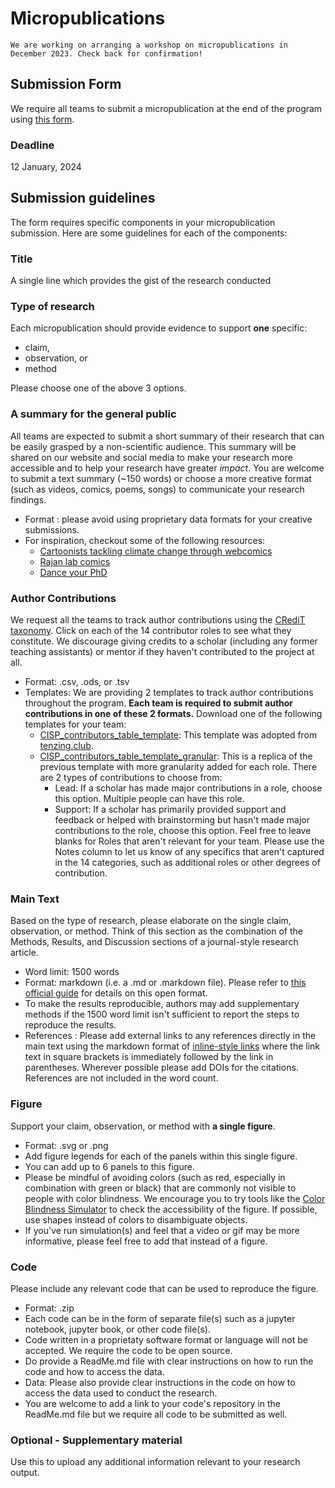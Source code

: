 # Micropublications

```{admonition} Workshop
We are working on arranging a workshop on micropublications in December 2023. Check back for confirmation! 
```
## Submission Form
We require all teams to submit a micropublication at the end of the program using [this form](https://airtable.com/appLHqbcnAQ1EUO47/shrfR7WzpKqGPBu3W). 

### Deadline
12 January, 2024

## Submission guidelines

The form requires specific components in your micropublication submission. Here are some guidelines for each of the components:

### Title
A single line which provides the gist of the research conducted
  
### Type of research
Each micropublication should provide evidence to support **one** specific:
  - claim,
  - observation, or
  - method

Please choose one of the above 3 options.

### A summary for the general public
All teams are expected to submit a short summary of their research that can be easily grasped by a non-scientific audience. This summary will be shared on our website and social media to make your research more accessible and to help your research have greater *impact*. You are welcome to submit a text summary (~150 words) or choose a more creative format (such as videos, comics, poems, songs) to communicate your research findings. 

- Format : please avoid using proprietary data formats for your creative submissions. 
- For inspiration, checkout some of the following resources:
  - [Cartoonists tackling climate change through webcomics](https://www.dw.com/en/cartoonists-tackling-climate-change-through-webcomics/a-63499432)
  - [Rajan lab comics](https://www.rajanlab.com/comics)
  - [Dance your PhD](https://www.youtube.com/results?search_query=dance+your+phd)

### Author Contributions
We request all the teams to track author contributions using the [CRediT taxonomy](https://credit.niso.org). Click on each of the 14 contributor roles to see what they constitute. We discourage giving credits to a scholar (including any former teaching assistants) or mentor if they haven't contributed to the project at all. 
- Format: .csv, .ods, or .tsv
- Templates: We are providing 2 templates to track author contributions throughout the program. **Each team is required to submit author contributions in one of these 2 formats.** Download one of the following templates for your team:
  - [CISP_contributors_table_template](https://docs.google.com/spreadsheets/d/140bNO83-GkOP1SYXWLpZmY27a5wxtj97gOR-5CaMXDQ/edit?usp=sharing): This template was adopted from [tenzing.club](https://contributorshipcollaboration.github.io/projects/tenzingclub). 
  - [CISP_contributors_table_template_granular](https://docs.google.com/spreadsheets/d/1fw34ZjKaZQ9iv6ld6YT1kZP2uyg0CbmJIZdM88tb07E/edit?usp=sharing): This is a replica of the previous template with more granularity added for each role. There are 2 types of contributions to choose from:
    - Lead: If a scholar has made major contributions in a role, choose this option. Multiple people can have this role.
    - Support: If a scholar has primarily provided support and feedback or helped with brainstorming but hasn't made major contributions to the role, choose this option.
Feel free to leave blanks for Roles that aren't relevant for your team. Please use the Notes column to let us know of any specifics that aren't captured in the 14 categories, such as additional roles or other degrees of contribution.
### Main Text
Based on the type of research, please elaborate on the single claim, observation, or method. Think of this section as the combination of the Methods, Results, and Discussion sections of a journal-style research article. 
  - Word limit: 1500 words
  - Format: markdown (i.e. a .md or .markdown file). Please refer to [this official guide](https://daringfireball.net/projects/markdown/) for details on this open format.
  - To make the results reproducible, authors may add supplementary methods if the 1500 word limit isn't sufficient to report the steps to reproduce the results.
  - References : Please add external links to any references directly in the main text using the markdown format of [inline-style links](https://daringfireball.net/projects/markdown/syntax#link) where the link text in square brackets is immediately followed by the link in parentheses. Wherever possible please add DOIs for the citations. References are not included in the word count.
      
### Figure
Support your claim, observation, or method with **a single figure**.
  - Format: .svg or .png
  - Add figure legends for each of the panels within this single figure.
  - You can add up to 6 panels to this figure.
  - Please be mindful of avoiding colors (such as red, especially in combination with green or black) that are commonly not visible to people with color blindness. We encourage you to try tools like the [Color Blindness Simulator](https://www.color-blindness.com/coblis-color-blindness-simulator) to check the accessibility of the figure. If possible, use shapes instead of colors to disambiguate objects.
  - If you've run simulation(s) and feel that a video or gif may be more informative, please feel free to add that instead of a figure.
 
### Code
Please include any relevant code that can be used to reproduce the figure.
  - Format: .zip 
  - Each code can be in the form of separate file(s) such as a jupyter notebook, jupyter book, or other code file(s).
  - Code written in a proprietaty software format or language will not be accepted. We require the code to be open source.
  - Do provide a ReadMe.md file with clear instructions on how to run the code and how to access the data.
  - Data: Please also provide clear instructions in the code on how to access the data used to conduct the research.
  - You are welcome to add a link to your code's repository in the ReadMe.md file but we require all code to be submitted as well.

### Optional - Supplementary material
Use this to upload any additional information relevant to your research output.
